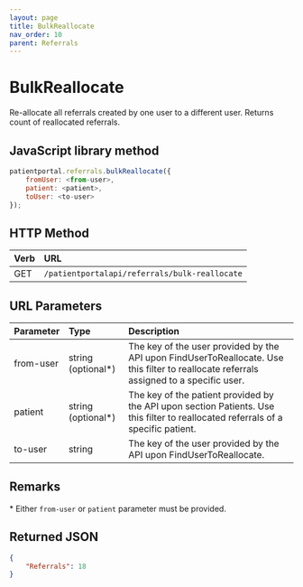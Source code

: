 ```yaml
---
layout: page
title: BulkReallocate
nav_order: 10
parent: Referrals
---
```


# BulkReallocate

Re-allocate all referrals created by one user to a different user. Returns count of reallocated referrals.

## JavaScript library method

```javascript
patientportal.referrals.bulkReallocate({
    fromUser: <from-user>,
    patient: <patient>,
    toUser: <to-user>
});
```

## HTTP Method

| Verb | URL                                               |
|:-----|:--------------------------------------------------|
| GET | `/patientportalapi/referrals/bulk-reallocate` |

## URL Parameters

| Parameter | Type   | Description                                                 |
|:----------|:-------|:------------------------------------------------------------|
| from-user | string (optional\*) | The key of the user provided by the API upon FindUserToReallocate. Use this filter to reallocate referrals assigned to a specific user. |
| patient | string (optional\*) | The key of the patient provided by the API upon section Patients. Use this filter to reallocated referrals of a specific patient. |
| to-user | string | The key of the user provided by the API upon FindUserToReallocate. |

## Remarks

\* Either `from-user` or `patient` parameter must be provided.

## Returned JSON

```json
{
    "Referrals": 18
}
```
